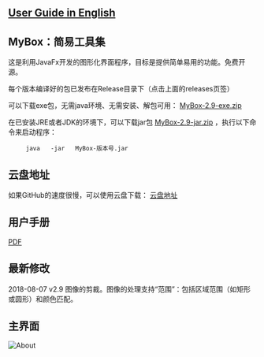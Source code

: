 ## [User Guide in English](https://mararsh.github.io/MyBox/english_interface.html)

## MyBox：简易工具集

这是利用JavaFx开发的图形化界面程序，目标是提供简单易用的功能。免费开源。

每个版本编译好的包已发布在Release目录下（点击上面的releases页签）

可以下载exe包，无需java环境、无需安装、解包可用： [MyBox-2.9-exe.zip](https://github.com/Mararsh/MyBox/releases/download/v2.9/MyBox-2.9-exe.zip) 

在已安装JRE或者JDK的环境下，可以下载jar包 [MyBox-2.9-jar.zip](https://github.com/Mararsh/MyBox/releases/download/v2.9/MyBox-2.9-jar.zip) ，执行以下命令来启动程序：
<PRE><CODE>     java   -jar   MyBox-版本号.jar</CODE></PRE>


## 云盘地址

如果GitHub的速度很慢，可以使用云盘下载：
[云盘地址](https://pan.baidu.com/s/1fWMRzym_jh075OCX0D8y8A#list/path=%2F)


## 用户手册

[PDF](https://github.com/Mararsh/MyBox/releases/download/v2.9/MyBox-UserGuide-2.9.pdf)


## 最新修改
2018-08-07 v2.9 图像的剪裁。图像的处理支持“范围”：包括区域范围（如矩形或圆形）和颜色匹配。


## 主界面
![About](https://mararsh.github.io/MyBox/common-1.jpg)


